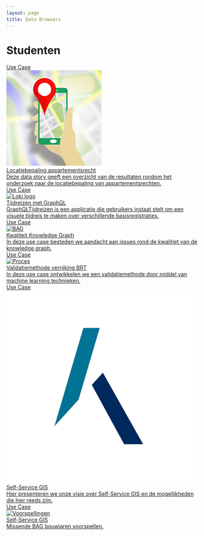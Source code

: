 ```yaml
---
layout: page
title: Data Browsers
---
```


# Studenten

<div class="cards-wrapper">
  <a href="/cases/locatiebepaling_appartementsrecht">
    <div class="card">
      <div class="card-type">Use Case</div>
      <img class="card-image" src="/assets/images/locatiebepaling.jpg" alt="BAG terugmeldingen">
      <div class="card-title">Locatiebepaling appartementsrecht</div>
      <div class="card-description">Deze data story geeft een overzicht van de resultaten rondom het onderzoek naar de locatiebepaling van appartementsrechten.  </div>
    </div>
  </a>
    <a href="/cases/graphqltijdreizen">
    <div class="card">
      <div class="card-type">Use Case</div>
      <img class="card-image" src="/assets/images/graphql-logo.png" alt="Loki logo">
      <div class="card-title">Tijdreizen met GraphQL</div>
      <div class="card-description">GraphQLTijdreizen is een applicatie die gebruikers instaat stelt om een visuele tijdreis te maken over verschillende basisregistraties.</div>
    </div>
  </a> 
   <a href="/cases/kganalyse">
    <div class="card">
      <div class="card-type">Use Case</div>
      <img class="card-image" src="/assets/images/knowledge_graph.png" alt="BAG">
      <div class="card-title">Kwaliteit Knowledge Graph</div>
      <div class="card-description">In deze use case besteden we aandacht aan issues rond de kwalitiet van de knowledge graph.</div>
    </div>
  </a>
    <a href="/cases/validatiemethode">
    <div class="card">
      <div class="card-type">Use Case</div>
      <img class="card-image" src="/assets/images/brt-ld.png" alt="Proces">
      <div class="card-title">Validatiemethode verrijking BRT</div>
      <div class="card-description">In deze use case ontwikkelen we een validatiemethode door middel van machine learning technieken.</div>
    </div>
  </a>
  <a href="/cases/selfservice_dutch">
    <div class="card">
      <div class="card-type">Use Case</div>
      <img class="card-image" src="/assets/images/kadaster-logo.png" alt="Kadaster logo">
      <div class="card-title">Self-Service GIS</div>
      <div class="card-description">Hier presenteren we onze visie over Self-Service GIS en de mogelijkheden die hier reeds zijn.</div>
    </div>
  </a>
  <a href="/cases/cases/bag-voorspellingen">
    <div class="card">
      <div class="card-type">Use Case</div>
      <img class="card-image" src="/assets/images/bag-bronhouder.jpg" alt="Voorspellingen">
      <div class="card-title">Self-Service GIS</div>
      <div class="card-description">Missende BAG bouwjaren voorspellen.</div>
    </div>
  </a>
</div>
